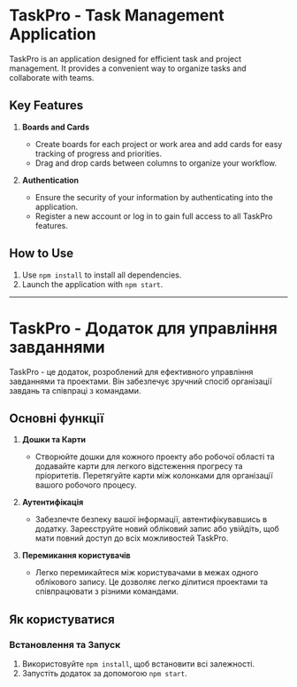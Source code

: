 # TaskPro - Task Management Application

TaskPro is an application designed for efficient task and project management. It
provides a convenient way to organize tasks and collaborate with teams.

## Key Features

1. **Boards and Cards**

   - Create boards for each project or work area and add cards for easy tracking
     of progress and priorities.
   - Drag and drop cards between columns to organize your workflow.

2. **Authentication**

   - Ensure the security of your information by authenticating into the
     application.
   - Register a new account or log in to gain full access to all TaskPro
     features.

## How to Use

1. Use `npm install` to install all dependencies.
2. Launch the application with `npm start`.

---

# TaskPro - Додаток для управління завданнями

TaskPro - це додаток, розроблений для ефективного управління завданнями та
проектами. Він забезпечує зручний спосіб організації завдань та співпраці з
командами.

## Основні функції

1. **Дошки та Карти**

   - Створюйте дошки для кожного проекту або робочої області та додавайте карти
     для легкого відстеження прогресу та пріоритетів. Перетягуйте карти між
     колонками для організації вашого робочого процесу.

2. **Аутентифікація**

   - Забезпечте безпеку вашої інформації, автентифікувавшись в додатку.
     Зареєструйте новий обліковий запис або увійдіть, щоб мати повний доступ до
     всіх можливостей TaskPro.

3. **Перемикання користувачів**
   - Легко перемикайтеся між користувачами в межах одного облікового запису. Це
     дозволяє легко ділитися проектами та співпрацювати з різними командами.

## Як користуватися

### Встановлення та Запуск

1. Використовуйте `npm install`, щоб встановити всі залежності.
2. Запустіть додаток за допомогою `npm start`.
